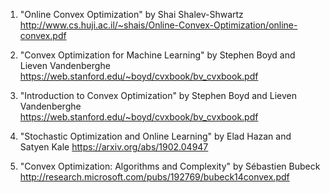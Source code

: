 

1. "Online Convex Optimization" by Shai Shalev-Shwartz
http://www.cs.huji.ac.il/~shais/Online-Convex-Optimization/online-convex.pdf

2. "Convex Optimization for Machine Learning" by Stephen Boyd and Lieven Vandenberghe
https://web.stanford.edu/~boyd/cvxbook/bv_cvxbook.pdf

3. "Introduction to Convex Optimization" by Stephen Boyd and Lieven Vandenberghe
https://web.stanford.edu/~boyd/cvxbook/bv_cvxbook.pdf

4. "Stochastic Optimization and Online Learning" by Elad Hazan and Satyen Kale
https://arxiv.org/abs/1902.04947

5. "Convex Optimization: Algorithms and Complexity" by Sébastien Bubeck
http://research.microsoft.com/pubs/192769/bubeck14convex.pdf